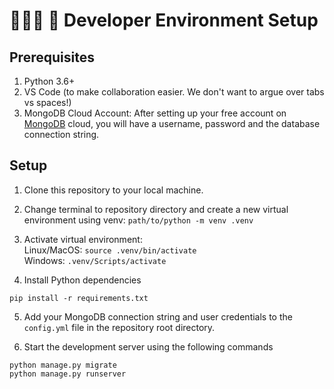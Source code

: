 # 👩🏼‍💻 🚀 Developer Environment Setup
## Prerequisites
1.  Python 3.6+
2.  VS Code (to make collaboration easier. We don't want to argue over tabs vs spaces!)
3.  MongoDB Cloud Account: After setting up your free account on [MongoDB](https://www.mongodb.com/cloud/atlas/register) cloud, you will have a username, password and the database connection string.
## Setup
1.  Clone this repository to your local machine.

2.  Change terminal to repository directory and create a new virtual environment using venv: `path/to/python -m venv .venv`

3.  Activate virtual environment:<br/>
Linux/MacOS:  `source .venv/bin/activate`<br/>
Windows:  `.venv/Scripts/activate`<br/>

4.  Install Python dependencies
```Text
pip install -r requirements.txt
```
5.  Add your MongoDB connection string and user credentials to the `config.yml` file in the repository root directory.

6.  Start the development server using the following commands 
```Text
python manage.py migrate
python manage.py runserver
```
